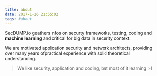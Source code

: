 ```yaml
---
title: about
date: 2017-1-26 21:55:02
tags: #about
---
```


SecDUMP.io geathers infos on securty frameworks, testing, coding and __machine learning__ and critical for big data in security context.


We are motivated application security and network architects, providing over many years ofpractical experience with solid theoretical understanding. 
> We like security, application and coding, but most of it learning :-)
>



